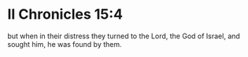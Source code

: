 # II Chronicles 15:4

but when in their distress they turned to the Lord, the God of Israel, and sought him, he was found by them.
